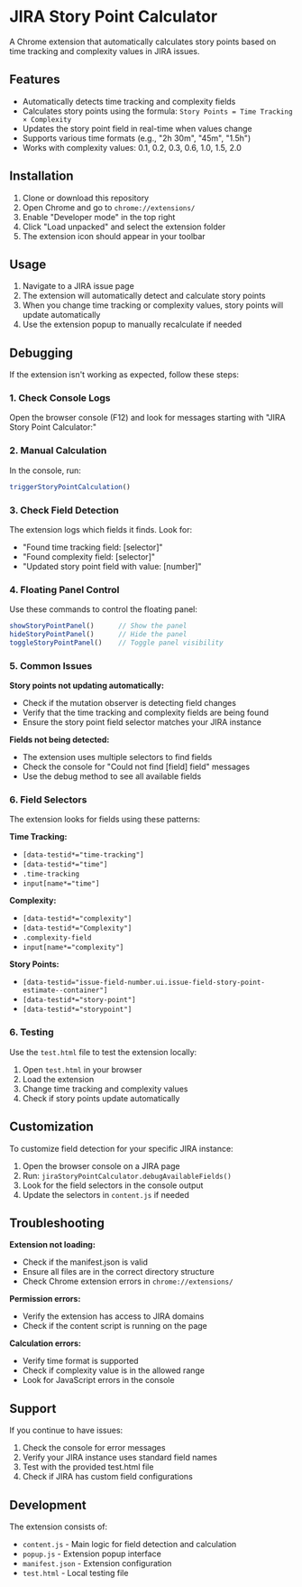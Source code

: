 # JIRA Story Point Calculator

A Chrome extension that automatically calculates story points based on time tracking and complexity values in JIRA issues.

## Features

- Automatically detects time tracking and complexity fields
- Calculates story points using the formula: `Story Points = Time Tracking × Complexity`
- Updates the story point field in real-time when values change
- Supports various time formats (e.g., "2h 30m", "45m", "1.5h")
- Works with complexity values: 0.1, 0.2, 0.3, 0.6, 1.0, 1.5, 2.0

## Installation

1. Clone or download this repository
2. Open Chrome and go to `chrome://extensions/`
3. Enable "Developer mode" in the top right
4. Click "Load unpacked" and select the extension folder
5. The extension icon should appear in your toolbar

## Usage

1. Navigate to a JIRA issue page
2. The extension will automatically detect and calculate story points
3. When you change time tracking or complexity values, story points will update automatically
4. Use the extension popup to manually recalculate if needed

## Debugging

If the extension isn't working as expected, follow these steps:

### 1. Check Console Logs
Open the browser console (F12) and look for messages starting with "JIRA Story Point Calculator:"

### 2. Manual Calculation
In the console, run:
```javascript
triggerStoryPointCalculation()
```

### 3. Check Field Detection
The extension logs which fields it finds. Look for:
- "Found time tracking field: [selector]"
- "Found complexity field: [selector]"
- "Updated story point field with value: [number]"

### 4. Floating Panel Control
Use these commands to control the floating panel:
```javascript
showStoryPointPanel()      // Show the panel
hideStoryPointPanel()      // Hide the panel
toggleStoryPointPanel()    // Toggle panel visibility
```

### 5. Common Issues

**Story points not updating automatically:**
- Check if the mutation observer is detecting field changes
- Verify that the time tracking and complexity fields are being found
- Ensure the story point field selector matches your JIRA instance

**Fields not being detected:**
- The extension uses multiple selectors to find fields
- Check the console for "Could not find [field] field" messages
- Use the debug method to see all available fields

### 6. Field Selectors

The extension looks for fields using these patterns:

**Time Tracking:**
- `[data-testid*="time-tracking"]`
- `[data-testid*="time"]`
- `.time-tracking`
- `input[name*="time"]`

**Complexity:**
- `[data-testid*="complexity"]`
- `[data-testid*="Complexity"]`
- `.complexity-field`
- `input[name*="complexity"]`

**Story Points:**
- `[data-testid="issue-field-number.ui.issue-field-story-point-estimate--container"]`
- `[data-testid*="story-point"]`
- `[data-testid*="storypoint"]`

### 6. Testing

Use the `test.html` file to test the extension locally:
1. Open `test.html` in your browser
2. Load the extension
3. Change time tracking and complexity values
4. Check if story points update automatically

## Customization

To customize field detection for your specific JIRA instance:

1. Open the browser console on a JIRA page
2. Run: `jiraStoryPointCalculator.debugAvailableFields()`
3. Look for the field selectors in the console output
4. Update the selectors in `content.js` if needed

## Troubleshooting

**Extension not loading:**
- Check if the manifest.json is valid
- Ensure all files are in the correct directory structure
- Check Chrome extension errors in `chrome://extensions/`

**Permission errors:**
- Verify the extension has access to JIRA domains
- Check if the content script is running on the page

**Calculation errors:**
- Verify time format is supported
- Check if complexity value is in the allowed range
- Look for JavaScript errors in the console

## Support

If you continue to have issues:

1. Check the console for error messages
2. Verify your JIRA instance uses standard field names
3. Test with the provided test.html file
4. Check if JIRA has custom field configurations

## Development

The extension consists of:
- `content.js` - Main logic for field detection and calculation
- `popup.js` - Extension popup interface
- `manifest.json` - Extension configuration
- `test.html` - Local testing file
